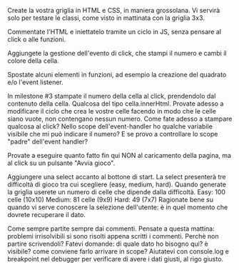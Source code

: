 Create la vostra griglia in HTML e CSS, in maniera grossolana. Vi servirà solo per testare le classi, come visto in mattinata con la griglia 3x3.

Commentate l'HTML e iniettatelo tramite un ciclo in JS, senza pensare al click o alle funzioni.

Aggiungete la gestione dell'evento di click, che stampi il numero e cambi il colore della cella.

Spostate alcuni elementi in funzioni, ad esempio la creazione del quadrato e/o l'event listener.

In milestone #3 stampate il numero della cella al click, prendendolo dal contenuto della cella. Qualcosa del tipo cella.innerHtml.
Provate adesso a modificare il ciclo che crea le vostre celle facendo in modo che le celle siano vuote, non contengano nessun numero.
Come fate adesso a stampare qualcosa al click? Nello scope dell'event-handler ho qualche variabile visibile che mi può indicare il numero?
E se provo a controllare lo scope "padre" dell'event handler?

Provate a eseguire quanto fatto fin qui NON al caricamento della pagina, ma al click su un pulsante "Avvia gioco".

Aggiungere una select accanto al bottone di start. La select presenterà tre difficoltà di gioco tra cui scegliere (easy, medium, hard).
Quando generate la griglia userete un numero di celle che dipende dalla difficoltà.
Easy: 100 celle (10x10)
Medium: 81 celle (9x9)
Hard: 49 (7x7)
Ragionate bene su quando vi serve conoscere la selezione dell'utente: è in quel momento che dovrete recuperare il dato.

Come sempre partite sempre dai commenti. Pensate a questa mattina: problemi irrisolvibili si sono risolti appena scritti i commenti. Perchè non partire scrivendoli?
Fatevi domande: di quale dato ho bisogno qui? è visibile? come conviene farlo arrivare in scope?
Aiutatevi con console.log e breakpoint nel debugger per verificare di avere i dati giusti, al rigo giusto.